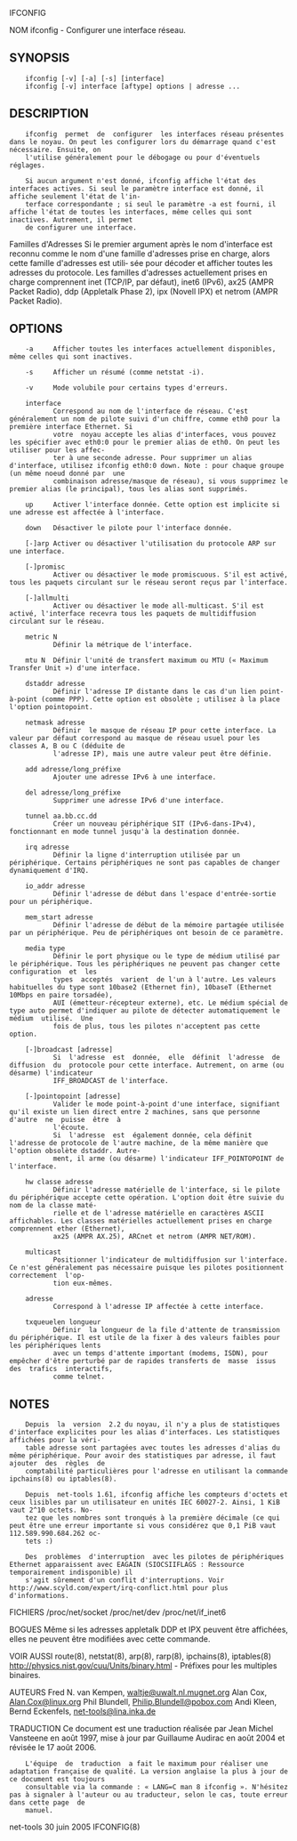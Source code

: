   IFCONFIG
 
 NOM
        ifconfig - Configurer une interface réseau.
 
## SYNOPSIS
        ifconfig [-v] [-a] [-s] [interface]
        ifconfig [-v] interface [aftype] options | adresse ...
 
## DESCRIPTION
        ifconfig  permet  de  configurer  les interfaces réseau présentes dans le noyau. On peut les configurer lors du démarrage quand c'est nécessaire. Ensuite, on
        l'utilise généralement pour le débogage ou pour d'éventuels réglages.
 
        Si aucun argument n'est donné, ifconfig affiche l'état des interfaces actives. Si seul le paramètre interface est donné, il affiche seulement l'état de l'in‐
        terface correspondante ; si seul le paramètre -a est fourni, il affiche l'état de toutes les interfaces, même celles qui sont inactives. Autrement, il permet
        de configurer une interface.
 
 Familles d'Adresses
        Si le premier argument après le nom d'interface est reconnu comme le nom d'une famille d'adresses prise en charge, alors cette famille d'adresses est  utili‐
        sée  pour  décoder et afficher toutes les adresses du protocole. Les familles d'adresses actuellement prises en charge comprennent inet (TCP/IP, par défaut),
        inet6 (IPv6), ax25 (AMPR Packet Radio), ddp (Appletalk Phase 2), ipx (Novell IPX) et netrom (AMPR Packet Radio).
 
## OPTIONS
        -a     Afficher toutes les interfaces actuellement disponibles, même celles qui sont inactives.
 
        -s     Afficher un résumé (comme netstat -i).
 
        -v     Mode volubile pour certains types d'erreurs.
 
        interface
               Correspond au nom de l'interface de réseau. C'est généralement un nom de pilote suivi d'un chiffre, comme eth0 pour la première interface Ethernet. Si
               votre  noyau accepte les alias d'interfaces, vous pouvez les spécifier avec eth0:0 pour le premier alias de eth0. On peut les utiliser pour les affec‐
               ter à une seconde adresse. Pour supprimer un alias d'interface, utilisez ifconfig eth0:0 down. Note : pour chaque groupe (un même noeud donné par  une
               combinaison adresse/masque de réseau), si vous supprimez le premier alias (le principal), tous les alias sont supprimés.
 
        up     Activer l'interface donnée. Cette option est implicite si une adresse est affectée à l'interface.
 
        down   Désactiver le pilote pour l'interface donnée.
 
        [-]arp Activer ou désactiver l'utilisation du protocole ARP sur une interface.
 
        [-]promisc
               Activer ou désactiver le mode promiscuous. S'il est activé, tous les paquets circulant sur le réseau seront reçus par l'interface.
 
        [-]allmulti
               Activer ou désactiver le mode all-multicast. S'il est activé, l'interface recevra tous les paquets de multidiffusion circulant sur le réseau.
 
        metric N
               Définir la métrique de l'interface.
 
        mtu N  Définir l'unité de transfert maximum ou MTU (« Maximum Transfer Unit ») d'une interface.
 
        dstaddr adresse
               Définir l'adresse IP distante dans le cas d'un lien point-à-point (comme PPP). Cette option est obsolète ; utilisez à la place l'option pointopoint.
 
        netmask adresse
               Définir  le masque de réseau IP pour cette interface. La valeur par défaut correspond au masque de réseau usuel pour les classes A, B ou C (déduite de
               l'adresse IP), mais une autre valeur peut être définie.
 
        add adresse/long_préfixe
               Ajouter une adresse IPv6 à une interface.
 
        del adresse/long_préfixe
               Supprimer une adresse IPv6 d'une interface.
 
        tunnel aa.bb.cc.dd
               Créer un nouveau périphérique SIT (IPv6-dans-IPv4), fonctionnant en mode tunnel jusqu'à la destination donnée.
 
        irq adresse
               Définir la ligne d'interruption utilisée par un périphérique. Certains périphériques ne sont pas capables de changer dynamiquement d'IRQ.
 
        io_addr adresse
               Définir l'adresse de début dans l'espace d'entrée-sortie pour un périphérique.
 
        mem_start adresse
               Définir l'adresse de début de la mémoire partagée utilisée par un périphérique. Peu de périphériques ont besoin de ce paramètre.
 
        media type
               Définir le port physique ou le type de médium utilisé par le périphérique. Tous les périphériques ne peuvent pas changer cette  configuration  et  les
               types  acceptés  varient  de l'un à l'autre. Les valeurs habituelles du type sont 10base2 (Ethernet fin), 10baseT (Ethernet 10Mbps en paire torsadée),
               AUI (émetteur-récepteur externe), etc. Le médium spécial de type auto permet d'indiquer au pilote de détecter automatiquement le médium  utilisé.  Une
               fois de plus, tous les pilotes n'acceptent pas cette option.
 
        [-]broadcast [adresse]
               Si  l'adresse  est  donnée,  elle  définit  l'adresse  de  diffusion  du  protocole pour cette interface. Autrement, on arme (ou désarme) l'indicateur
               IFF_BROADCAST de l'interface.
 
        [-]pointopoint [adresse]
               Valider le mode point-à-point d'une interface, signifiant qu'il existe un lien direct entre 2 machines, sans que personne d'autre  ne  puisse  être  à
               l'écoute.
               Si  l'adresse  est  également donnée, cela définit l'adresse de protocole de l'autre machine, de la même manière que l'option obsolète dstaddr. Autre‐
               ment, il arme (ou désarme) l'indicateur IFF_POINTOPOINT de l'interface.
 
        hw classe adresse
               Définir l'adresse matérielle de l'interface, si le pilote du périphérique accepte cette opération. L'option doit être suivie du nom de la classe maté‐
               rielle et de l'adresse matérielle en caractères ASCII affichables. Les classes matérielles actuellement prises en charge comprennent ether (Ethernet),
               ax25 (AMPR AX.25), ARCnet et netrom (AMPR NET/ROM).
 
        multicast
               Positionner l'indicateur de multidiffusion sur l'interface. Ce n'est généralement pas nécessaire puisque les pilotes positionnent  correctement  l'op‐
               tion eux-mêmes.
 
        adresse
               Correspond à l'adresse IP affectée à cette interface.
 
        txqueuelen longueur
               Définir  la longueur de la file d'attente de transmission du périphérique. Il est utile de la fixer à des valeurs faibles pour les périphériques lents
               avec un temps d'attente important (modems, ISDN), pour empêcher d'être perturbé par de rapides transferts de  masse  issus  des  trafics  interactifs,
               comme telnet.
 
## NOTES
        Depuis  la  version  2.2 du noyau, il n'y a plus de statistiques d'interface explicites pour les alias d'interfaces. Les statistiques affichées pour la véri‐
        table adresse sont partagées avec toutes les adresses d'alias du même périphérique. Pour avoir des statistiques par adresse, il faut ajouter  des  règles  de
        comptabilité particulières pour l'adresse en utilisant la commande ipchains(8) ou iptables(8).
 
        Depuis  net-tools 1.61, ifconfig affiche les compteurs d'octets et ceux lisibles par un utilisateur en unités IEC 60027-2. Ainsi, 1 KiB vaut 2^10 octets. No‐
        tez que les nombres sont tronqués à la première décimale (ce qui peut être une erreur importante si vous considérez que 0,1 PiB vaut  112.589.990.684.262 oc‐
        tets :)
 
        Des  problèmes  d'interruption  avec les pilotes de périphériques Ethernet apparaissent avec EAGAIN (SIOCSIIFLAGS : Ressource temporairement indisponible) il
        s'agit sûrement d'un conflit d'interruptions. Voir http://www.scyld.com/expert/irq-conflict.html pour plus d'informations.
 
 FICHIERS
        /proc/net/socket
        /proc/net/dev
        /proc/net/if_inet6
 
 BOGUES
        Même si les adresses appletalk DDP et IPX peuvent être affichées, elles ne peuvent être modifiées avec cette commande.
 
 VOIR AUSSI
        route(8), netstat(8), arp(8), rarp(8), ipchains(8), iptables(8)
        http://physics.nist.gov/cuu/Units/binary.html - Préfixes pour les multiples binaires.
 
 AUTEURS
        Fred N. van Kempen, <waltje@uwalt.nl.mugnet.org>
        Alan Cox, <Alan.Cox@linux.org>
        Phil Blundell, <Philip.Blundell@pobox.com>
        Andi Kleen,
        Bernd Eckenfels, <net-tools@lina.inka.de>
 
 TRADUCTION
        Ce document est une traduction réalisée par Jean Michel Vansteene <vanstee AT worldnet DOT fr> en août 1997, mise à jour par Guillaume Audirac en  août  2004
        et révisée le 17 août 2006.
 
        L'équipe  de  traduction  a fait le maximum pour réaliser une adaptation française de qualité. La version anglaise la plus à jour de ce document est toujours
        consultable via la commande : « LANG=C man 8 ifconfig ». N'hésitez pas à signaler à l'auteur ou au traducteur, selon le cas, toute erreur dans cette page  de
        manuel.
 
 net-tools                                                                   30 juin 2005                                                                 IFCONFIG(8)
